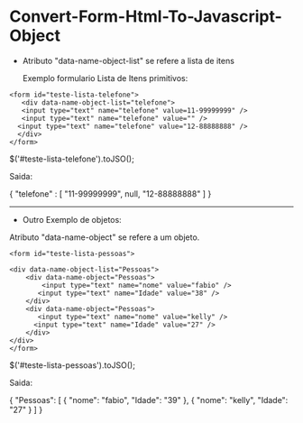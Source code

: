# Convert-Form-Html-To-Javascript-Object

- Atributo "data-name-object-list" se refere a lista de itens

  Exemplo formulario Lista de Itens primitivos:

 `<form id="teste-lista-telefone">`   
 `   <div data-name-object-list="telefone">`   
 `   <input type="text" name="telefone" value=11-99999999" />`   
 `   <input type="text" name="telefone" value="" />`   
 `   <input type="text" name="telefone" value="12-88888888" /> `   
 `  </div>`   
 `</form> `   


$('#teste-lista-telefone').toJSO();

Saida:

{
 "telefone" : [
 "11-99999999",
 null,
 "12-88888888"
 ]
}

-------------------------------------------

- Outro Exemplo de objetos:

 Atributo "data-name-object" se refere a um objeto.

 `<form id="teste-lista-pessoas">`   
 
 `<div data-name-object-list="Pessoas"> `   
 `    <div data-name-object="Pessoas">`   
 `         <input type="text" name="nome" value="fabio" /> `   
 `        <input type="text" name="Idade" value="38" /> `   
 `    </div>`   
 `    <div data-name-object="Pessoas">`   
  `        <input type="text" name="nome" value="kelly" /> `   
  `       <input type="text" name="Idade" value="27" />     `      
 `    </div>`   
 `</div>`   
 `</form> `   
 
 $('#teste-lista-pessoas').toJSO();

Saida:

{
  "Pessoas": [
    {
      "nome": "fabio",
      "Idade": "39"
    },
    {
      "nome": "kelly",
      "Idade": "27"
    }
  ]
}

 

